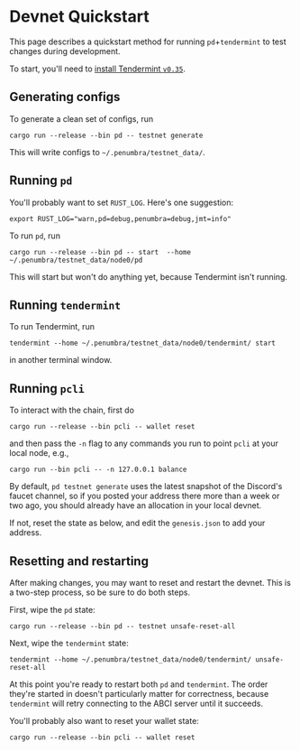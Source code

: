 # Devnet Quickstart

This page describes a quickstart method for running `pd`+`tendermint` to test
changes during development.

To start, you'll need to [install Tendermint `v0.35`](https://docs.tendermint.com/v0.35/introduction/install.html).

## Generating configs

To generate a clean set of configs, run

```
cargo run --release --bin pd -- testnet generate
```

This will write configs to `~/.penumbra/testnet_data/`.

## Running `pd`

You'll probably want to set `RUST_LOG`.  Here's one suggestion:

```
export RUST_LOG="warn,pd=debug,penumbra=debug,jmt=info"
```

To run `pd`, run

```
cargo run --release --bin pd -- start  --home ~/.penumbra/testnet_data/node0/pd
```

This will start but won't do anything yet, because Tendermint isn't running.

## Running `tendermint`

To run Tendermint, run

```
tendermint --home ~/.penumbra/testnet_data/node0/tendermint/ start
```

in another terminal window.

## Running `pcli`

To interact with the chain, first do

```
cargo run --release --bin pcli -- wallet reset
```

and then pass the `-n` flag to any commands you run to point `pcli` at your local node, e.g.,

```
cargo run --bin pcli -- -n 127.0.0.1 balance
```

By default, `pd testnet generate` uses the latest snapshot of the Discord's
faucet channel, so if you posted your address there more than a week or two ago,
you should already have an allocation in your local devnet.

If not, reset the state as below, and edit the `genesis.json` to add your address.

## Resetting and restarting

After making changes, you may want to reset and restart the devnet.  This is a
two-step process, so be sure to do both steps.

First, wipe the `pd` state:

```
cargo run --release --bin pd -- testnet unsafe-reset-all
```

Next, wipe the `tendermint` state:

```
tendermint --home ~/.penumbra/testnet_data/node0/tendermint/ unsafe-reset-all
```

At this point you're ready to restart both `pd` and `tendermint`.  The order
they're started in doesn't particularly matter for correctness, because
`tendermint` will retry connecting to the ABCI server until it succeeds.

You'll probably also want to reset your wallet state:

```
cargo run --release --bin pcli -- wallet reset
```
